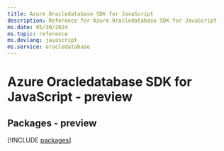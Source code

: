 ```yaml
---
title: Azure Oracledatabase SDK for JavaScript
description: Reference for Azure Oracledatabase SDK for JavaScript
ms.date: 05/30/2024
ms.topic: reference
ms.devlang: javascript
ms.service: oracledatabase
---
```

# Azure Oracledatabase SDK for JavaScript - preview
## Packages - preview
[!INCLUDE [packages](oracledatabase-index.md)]